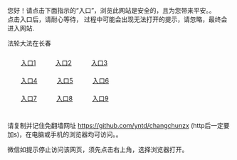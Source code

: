 您好！请点击下面指示的“入口”，浏览此网站是安全的，且为您带来平安。。 <br/>
点击入口后，请耐心等待， 过程中可能会出现无法打开的提示，请忽略，最终会进入网站. </br>

法轮大法在长春<br/>
<div style="padding:10px"><a style="margin:20px" target="_blank" href="https://d1ia8tpzx9sidi.cloudfront.net/2Qpsp?zsdpqnp" id="ccLink1" rel="nofollow">入口1</a> <a target="_blank" style="margin:20px" href="https://d1isnospcetvo3.cloudfront.net/2Qpsp?gnkvmha" id="ccLink2" rel="nofollow">入口2</a> <a style="margin:20px" target="_blank" href="https://d1myei8pnred3w.cloudfront.net/2Qpsp?wewcupsy" id="ccLink3" rel="nofollow">入口3</a></div>

<div style="padding:10px" ><a style="margin:20px" target="_blank" href="https://d1ia8tpzx9sidi.cloudfront.net/2Qpsp?zsdpqnp" id="ccLink4" rel="nofollow">入口4</a> <a style="margin:20px" href="https://d1isnospcetvo3.cloudfront.net/2Qpsp?gnkvmha" target="_blank" id="ccLink5" rel="nofollow">入口5</a> <a style="margin:20px" href="https://d1myei8pnred3w.cloudfront.net/2Qpsp?wewcupsy" target="_blank" id="ccLink6" rel="nofollow">入口6</a></div>

<div style="padding:10px"><a style="margin:20px" target="_blank" href="https://d1ia8tpzx9sidi.cloudfront.net/2Qpsp?zsdpqnp" id="ccLink7" rel="nofollow">入口7</a> <a style="margin:20px" href="https://d1isnospcetvo3.cloudfront.net/2Qpsp?gnkvmha" target="_blank" id="ccLink8" rel="nofollow">入口8</a> <a style="margin:20px" target="_blank" href="https://d1myei8pnred3w.cloudfront.net/2Qpsp?wewcupsy" id="ccLink9" rel="nofollow">入口9</a></div>

<br/>



请复制并记住免翻墙网址 https://github.com/yntd/changchunzx (http后一定要加s)，在电脑或手机的浏览器均可访问。。<br/>

微信如提示停止访问该网页，须先点击右上角，选择浏览器打开。
